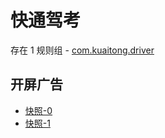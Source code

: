 # 快通驾考

存在 1 规则组 - [com.kuaitong.driver](/src/apps/com.kuaitong.driver.ts)

## 开屏广告

- [快照-0](https://gkd-kit.gitee.io/import/13059956)
- [快照-1](https://gkd-kit.gitee.io/import/13059954)

